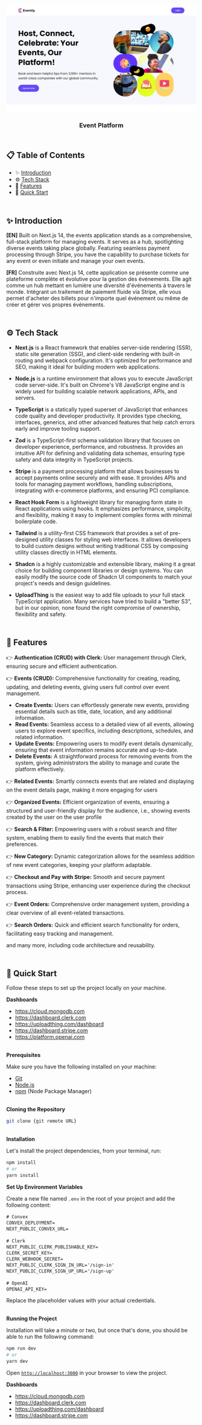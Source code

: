 <div align="center">
    <a href="https://evently-fv.vercel.app" target="_blank">
      <img src="public/preview.webp" alt="Project Banner">
    </a>
  <h3 align="center">Event Platform</h3>
</div>

##  <br /> 📋 <a name="table">Table of Contents</a>

- ✨ [Introduction](#introduction)
- ⚙️ [Tech Stack](#tech-stack)
- 📝 [Features](#features)
- 🚀 [Quick Start](#quick-start)

##  <br /> <a name="introduction">✨ Introduction</a>

**[EN]** Built on Next.js 14, the events application stands as a comprehensive, full-stack platform for managing events. It serves as a hub, spotlighting diverse events taking place globally. Featuring seamless payment processing through Stripe, you have the capability to purchase tickets for any event or even initiate and manage your own events.

**[FR]** Construite avec Next.js 14, cette application se présente comme une plateforme complète et évolutive pour la gestion des événements. Elle agit comme un hub mettant en lumière une diversité d'événements à travers le monde. Intégrant un traitement de paiement fluide via Stripe, elle vous permet d'acheter des billets pour n'importe quel événement ou même de créer et gérer vos propres événements.

##  <br /> <a name="tech-stack">⚙️ Tech Stack</a>

- **Next.js** is a React framework that enables server-side rendering (SSR), static site generation (SSG), and client-side rendering with built-in routing and webpack configuration. It's optimized for performance and SEO, making it ideal for building modern web applications.

- **Node.js** is a runtime environment that allows you to execute JavaScript code server-side. It's built on Chrome's V8 JavaScript engine and is widely used for building scalable network applications, APIs, and servers.

- **TypeScript** is a statically typed superset of JavaScript that enhances code quality and developer productivity. It provides type checking, interfaces, generics, and other advanced features that help catch errors early and improve tooling support.

- **Zod** is a TypeScript-first schema validation library that focuses on developer experience, performance, and robustness. It provides an intuitive API for defining and validating data schemas, ensuring type safety and data integrity in TypeScript projects.

- **Stripe** is a payment processing platform that allows businesses to accept payments online securely and with ease. It provides APIs and tools for managing payment workflows, handling subscriptions, integrating with e-commerce platforms, and ensuring PCI compliance. 

- **React Hook Form** is a lightweight library for managing form state in React applications using hooks. It emphasizes performance, simplicity, and flexibility, making it easy to implement complex forms with minimal boilerplate code.

- **Tailwind** is a utility-first CSS framework that provides a set of pre-designed utility classes for styling web interfaces. It allows developers to build custom designs without writing traditional CSS by composing utility classes directly in HTML elements.

- **Shadcn** is a highly customizable and extensible library, making it a great choice for building component libraries or design systems. You can easily modify the source code of Shadcn UI components to match your project's needs and design guidelines.

- **UploadThing** is the easiest way to add file uploads to your full stack TypeScript application. Many services have tried to build a "better S3", but in our opinion, none found the right compromise of ownership, flexibility and safety.

## <br/> <a name="features">📝 Features</a>

👉 **Authentication (CRUD) with Clerk:** User management through Clerk, ensuring secure and efficient authentication.

👉 **Events (CRUD):** Comprehensive functionality for creating, reading, updating, and deleting events, giving users full control over event management.
- **Create Events:** Users can effortlessly generate new events, providing essential details such as title, date, location, and any additional information.
- **Read Events:** Seamless access to a detailed view of all events, allowing users to explore event specifics, including descriptions, schedules, and related information.
- **Update Events:** Empowering users to modify event details dynamically, ensuring that event information remains accurate and up-to-date.
- **Delete Events:** A straightforward process for removing events from the system, giving administrators the ability to manage and curate the platform effectively.
        
👉 **Related Events:** Smartly connects events that are related and displaying on the event details page, making it more engaging for users
    
👉 **Organized Events:** Efficient organization of events, ensuring a structured and user-friendly display for the audience, i.e., showing events created by the user on the user profile
    
👉 **Search & Filter:** Empowering users with a robust search and filter system, enabling them to easily find the events that match their preferences.
    
👉 **New Category:** Dynamic categorization allows for the seamless addition of new event categories, keeping your platform adaptable.
    
👉 **Checkout and Pay with Stripe:** Smooth and secure payment transactions using Stripe, enhancing user experience during the checkout process.
    
👉 **Event Orders:** Comprehensive order management system, providing a clear overview of all event-related transactions.
    
👉 **Search Orders:** Quick and efficient search functionality for orders, facilitating easy tracking and management.

and many more, including code architecture and reusability.

## <br /> <a name="quick-start">🚀 Quick Start</a>

Follow these steps to set up the project locally on your machine.

**Dashboards**

- https://cloud.mongodb.com
- https://dashboard.clerk.com
- https://uploadthing.com/dashboard
- https://dashboard.stripe.com
- https://platform.openai.com

<br/>**Prerequisites**

Make sure you have the following installed on your machine:

- [Git](https://git-scm.com/)
- [Node.js](https://nodejs.org/en)
- [npm](https://www.npmjs.com/) (Node Package Manager)

<br/>**Cloning the Repository**

```bash
git clone {git remote URL}
```

<br/>**Installation**

Let's install the project dependencies, from your terminal, run:

```bash
npm install
# or
yarn install
```

**Set Up Environment Variables**

Create a new file named `.env` in the root of your project and add the following content:

```env
# Convex
CONVEX_DEPLOYMENT=
NEXT_PUBLIC_CONVEX_URL=

# Clerk
NEXT_PUBLIC_CLERK_PUBLISHABLE_KEY=
CLERK_SECRET_KEY=
CLERK_WEBHOOK_SECRET=
NEXT_PUBLIC_CLERK_SIGN_IN_URL='/sign-in'
NEXT_PUBLIC_CLERK_SIGN_UP_URL='/sign-up'

# OpenAI
OPENAI_API_KEY=
```

Replace the placeholder values with your actual credentials. 

<br/>**Running the Project**

Installation will take a minute or two, but once that's done, you should be able to run the following command:

```bash
npm run dev
# or
yarn dev
```

Open [`http://localhost:3000`](http://localhost:3000) in your browser to view the project.


**Dashboards**

- https://cloud.mongodb.com
- https://dashboard.clerk.com
- https://uploadthing.com/dashboard
- https://dashboard.stripe.com